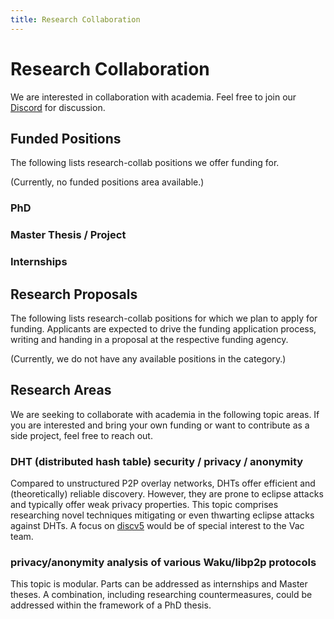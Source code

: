 ```yaml
---
title: Research Collaboration
---
```


# Research Collaboration

We are interested in collaboration with academia.
Feel free to join our [Discord](https://discord.gg/DXHGzzGX) for discussion.

## Funded Positions

The following lists research-collab positions we offer funding for.

(Currently, no funded positions area available.)

### PhD

### Master Thesis / Project

### Internships

## Research Proposals

The following lists research-collab positions for which we plan to apply for funding.
Applicants are expected to drive the funding application process, writing and handing in a proposal at the respective funding agency.

(Currently, we do not have any available positions in the category.)

## Research Areas

We are seeking to collaborate with academia in the following topic areas.
If you are interested and bring your own funding or want to contribute as a side project, feel free to reach out.

### DHT (distributed hash table) security / privacy / anonymity

Compared to unstructured P2P overlay networks, DHTs offer efficient and (theoretically) reliable discovery.
However, they are prone to eclipse attacks and typically offer weak privacy properties.
This topic comprises researching novel techniques mitigating or even thwarting eclipse attacks against DHTs.
A focus on [discv5](https://github.com/ethereum/devp2p/blob/master/discv5/discv5.md) would be of special interest to the Vac team.

### privacy/anonymity analysis of various Waku/libp2p protocols

This topic is modular. Parts can be addressed as internships and Master theses.
A combination, including researching countermeasures, could be addressed within the framework of a PhD thesis.


